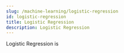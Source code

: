 ```yaml
---
slug: /machine-learning/logistic-regression
id: logistic-regression
title: Logistic Regression
description: Logistic Regression
---
```


Logistic Regression is
